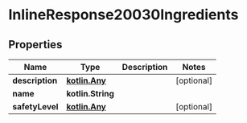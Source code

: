 
# InlineResponse20030Ingredients

## Properties
Name | Type | Description | Notes
------------ | ------------- | ------------- | -------------
**description** | [**kotlin.Any**](kotlin.Any.md) |  |  [optional]
**name** | **kotlin.String** |  | 
**safetyLevel** | [**kotlin.Any**](kotlin.Any.md) |  |  [optional]



